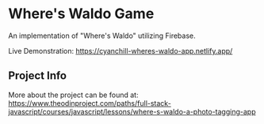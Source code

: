 # Where's Waldo Game

An implementation of "Where's Waldo" utilizing Firebase.

Live Demonstration: https://cyanchill-wheres-waldo-app.netlify.app/

## Project Info

More about the project can be found at: https://www.theodinproject.com/paths/full-stack-javascript/courses/javascript/lessons/where-s-waldo-a-photo-tagging-app
